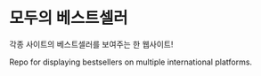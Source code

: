 # 모두의 베스트셀러

각종 사이트의 베스트셀러를 보여주는 한 웹사이트!

Repo for displaying bestsellers on multiple international platforms.
